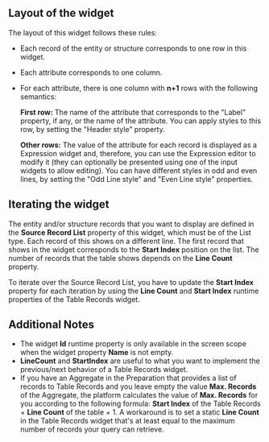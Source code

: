 ## Layout of the widget

The layout of this widget follows these rules:

* Each record of the entity or structure corresponds to one row in this widget.
* Each attribute corresponds to one column.
* For each attribute, there is one column with **n+1** rows with the following semantics:

    **First row:** The name of the attribute that corresponds to the "Label" property, if any, or the name of the attribute. You can apply styles to this row, by setting the "Header style" property.

    **Other rows:** The value of the attribute for each record is displayed as a Expression widget and, therefore, you can use the Expression editor to modify it (they can optionally be presented using one of the input widgets to allow editing). You can have different styles in odd and even lines, by setting the "Odd Line style" and "Even Line style" properties.


## Iterating the widget

The entity and/or structure records that you want to display are defined in the **Source Record List** property of this widget, which must be of the List type. Each record of this shows on a different line. The first record that shows in the widget corresponds to the **Start Index** position on the list. The number of records that the table shows depends on the **Line Count** property.

To iterate over the Source Record List, you have to update the **Start Index** property for each iteration by using the **Line Count** and **Start Index** runtime properties of the Table Records widget.

## Additional Notes

* The widget **Id** runtime property is only available in the screen scope when the widget property **Name** is not empty.
* **LineCount** and **StartIndex** are useful to what you want to implement the previous/next behavior of a Table Records widget.
* If you have an Aggregate in the Preparation that provides a list of records to Table Records and you leave empty the value **Max. Records** of the Aggregate, the platform calculates the value of **Max. Records** for you according to the following formula: **Start Index** of the Table Records + **Line Count** of the table + 1. A workaround is to set a static **Line Count** in the Table Records widget that's at least equal to the maximum number of records your query can retrieve.
